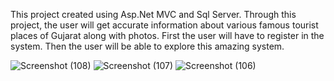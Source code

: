 This project created using Asp.Net MVC and Sql Server.
Through this project, the user will get accurate information about various famous tourist places of Gujarat along with photos. 
First the user will have to register in the system. Then the user will be able to explore this amazing system.

![Screenshot (108)](https://github.com/user-attachments/assets/2a41096d-d699-427c-8ee6-c208827a8b76)
![Screenshot (107)](https://github.com/user-attachments/assets/d43b0971-44cb-414d-8adb-fa2bd10ab829)
![Screenshot (106)](https://github.com/user-attachments/assets/6572947b-1948-4e1d-bbb1-1667fe220ea3)
